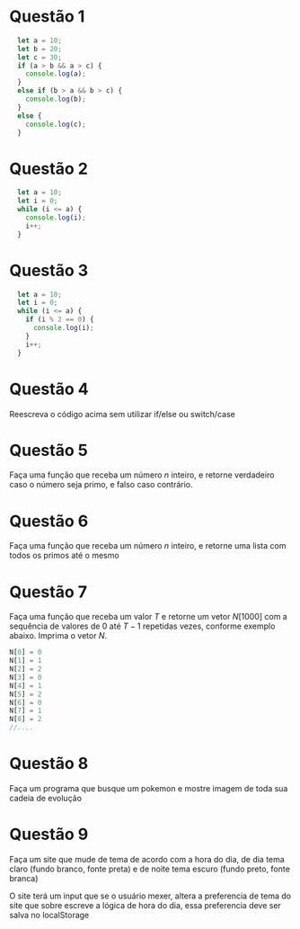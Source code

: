 # Questão 1
```js
  let a = 10;
  let b = 20;
  let c = 30;
  if (a > b && a > c) {
    console.log(a);
  }
  else if (b > a && b > c) {
    console.log(b);
  }
  else {
    console.log(c);
  }
```
# Questão 2
```js
  let a = 10;
  let i = 0;
  while (i <= a) {
    console.log(i);
    i++;
  }
```
# Questão 3

```js
  let a = 10;
  let i = 0;
  while (i <= a) {
    if (i % 2 == 0) {
      console.log(i);
    }
    i++;
  }
```

# Questão 4

Reescreva o código acima sem utilizar if/else ou switch/case

# Questão 5

Faça uma função que receba um número $n$ inteiro, e retorne verdadeiro caso o número seja primo, e falso caso contrário.

# Questão 6

Faça uma função que receba um número $n$ inteiro, e retorne uma lista com todos os primos até o mesmo

# Questão 7

Faça uma função que receba um valor $T$ e retorne um vetor $N[1000]$ com a sequência de valores de 0 até $T-1$ repetidas vezes, conforme exemplo abaixo. Imprima o vetor $N$.

```js
N[0] = 0
N[1] = 1
N[2] = 2
N[3] = 0
N[4] = 1
N[5] = 2
N[6] = 0
N[7] = 1
N[8] = 2
//....
```

# Questão 8

Faça um programa que busque um pokemon e mostre imagem de toda sua cadeia de evolução

# Questão 9

Faça um site que mude de tema de acordo com a hora do dia, de dia tema claro (fundo branco, fonte preta) e de noite tema escuro (fundo preto, fonte branca)

O site terá um input que se o usuário mexer, altera a preferencia de tema do site que sobre escreve a lógica de hora do dia, essa preferencia deve ser salva no localStorage